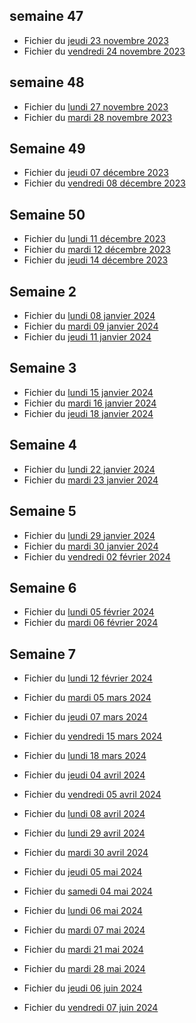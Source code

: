 ## semaine 47

- Fichier du [jeudi 23 novembre 2023](./6eme2/2023-11-23_6eme2.pdf)
- Fichier du [vendredi 24 novembre 2023](./6eme2/2023-11-24_6eme2.pdf)


## semaine 48
 
- Fichier du [lundi 27 novembre 2023](./6eme2/2023-11-27_6eme2.pdf)
- Fichier du [mardi 28 novembre 2023](./6eme2/2023-11-28_6eme2.pdf)

## Semaine 49 

- Fichier du [jeudi 07 décembre 2023](./6eme2/2023-12-07_6eme2.pdf)
- Fichier du [vendredi 08 décembre 2023](./6eme2/2023-12-08_6eme2.pdf)

## Semaine 50

- Fichier du [lundi 11 décembre 2023](./6eme2/2023-12-11_6eme2.pdf)
- Fichier du [mardi 12 décembre 2023](./6eme2/2023-12-12_6eme2.pdf)
- Fichier du [jeudi 14 décembre 2023](./6eme2/2023-12-14_6eme2.pdf)

## Semaine 2

- Fichier du [lundi 08 janvier 2024](./6eme2/2024-01-08_6eme2.pdf)
- Fichier du [mardi 09 janvier 2024](./6eme2/2024-01-09_6eme2.pdf)
- Fichier du [jeudi 11 janvier 2024](./6eme2/2024-01-11_6eme2.pdf)

## Semaine 3 

- Fichier du [lundi 15 janvier 2024](./6eme2/2024-01-15_6eme2.pdf)
- Fichier du [mardi 16 janvier 2024](./6eme2/2024-01-16_6eme2.pdf)
- Fichier du [jeudi 18 janvier 2024](./6eme2/2024-01-18_6eme2.pdf)

## Semaine 4

- Fichier du [lundi 22 janvier 2024](./6eme2/2024-01-22_6eme2.pdf)
- Fichier du [mardi 23 janvier 2024](./6eme2/2024-01-23_6eme2.pdf)

## Semaine 5

- Fichier du [lundi 29 janvier 2024](./6eme2/2024-01-29_6eme2.pdf)
- Fichier du [mardi 30 janvier 2024](./6eme2/2024-01-30_6eme2.pdf)
- Fichier du [vendredi 02 février 2024](./6eme2/2024-02-02_6eme2.pdf)

## Semaine 6

- Fichier du [lundi 05 février 2024](./6eme2/2024-02-05_6eme2.pdf)
- Fichier du [mardi 06 février 2024](./6eme2/2024-02-06_6eme2.pdf)

## Semaine 7 

- Fichier du [lundi 12 février 2024](./6eme2/2024-02-12_6eme2.pdf)
- Fichier du [mardi 05 mars 2024](./6eme2/2024-03-05_6eme2.pdf)
- Fichier du [jeudi 07 mars 2024](./6eme2/2024-03-07_6eme2.pdf)
- Fichier du [vendredi 15 mars 2024](./6eme2/2024-03-15_6eme2.pdf)


- Fichier du [lundi 18 mars 2024](./6eme2/2024-03-18_6eme2.pdf)
- Fichier du [jeudi 04 avril 2024](./6eme2/2024-04-04_6eme2.pdf)
- Fichier du [vendredi 05 avril 2024](./6eme2/2024-04-05_6eme2.pdf)

- Fichier du [lundi 08 avril 2024](./6eme2/2024-04-08_6eme2.pdf)

- Fichier du [lundi 29 avril 2024](./6eme2/2024-04-29_6eme2.pdf)
- Fichier du [mardi 30 avril 2024](./6eme2/2024-04-30_6eme2.pdf)
- Fichier du [jeudi 05 mai 2024](./6eme2/2024-05-02_6eme2.pdf)

- Fichier du [samedi 04 mai 2024](./6eme2/2024-05-04_6eme2.pdf)
- Fichier du [lundi 06 mai 2024](./6eme2/2024-05-06_6eme2.pdf)
- Fichier du [mardi 07 mai 2024](./6eme2/2024-05-07_6eme2.pdf)
- Fichier du [mardi 21 mai 2024](./6eme2/2024-05-21_6eme2.pdf)
- Fichier du [mardi 28 mai 2024](./6eme2/2024-05-28_6eme2.pdf)
- Fichier du [jeudi 06 juin 2024](./6eme2/2024-06-06_6eme2.pdf)
- Fichier du [vendredi 07 juin 2024](./6eme2/2024-06-07_6eme2.pdf)
